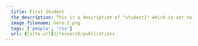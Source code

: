 ```yaml
---
  title: First Student
  the_description: This is a description of "student1" which is set to nothing, for the time being.
  image_filename: hero-2.png
  tags: ['people', 'rss']
  url: {{site.url}}/research/publications
---
```


